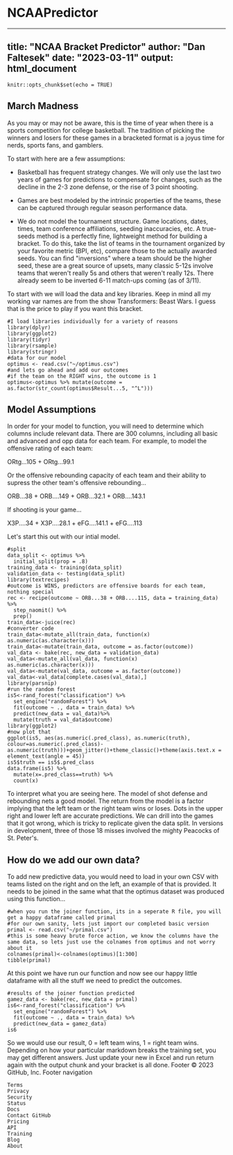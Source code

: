 # NCAAPredictor
---
title: "NCAA Bracket Predictor"
author: "Dan Faltesek"
date: "2023-03-11"
output: html_document
---

```{r setup, include=FALSE}
knitr::opts_chunk$set(echo = TRUE)
```

## March Madness

As you may or may not be aware, this is the time of year when there is a sports competition for college basketball. The tradition of picking the winners and losers for these games in a bracketed format is a joyus time for nerds, sports fans, and gamblers.

To start with here are a few assumptions:

-   Basketball has frequent strategy changes. We will only use the last two years of games for predictions to compensate for changes, such as the decline in the 2-3 zone defense, or the rise of 3 point shooting.

-   Games are best modeled by the intrinsic properties of the teams, these can be captured through regular season performance data.

-   We do not model the tournament structure. Game locations, dates, times, team conference affiliations, seeding inaccuracies, etc. A true-seeds method is a perfectly fine, lightweight method for building a bracket. To do this, take the list of teams in the tournament organized by your favorite metric (BPI, etc), compare those to the actually awarded seeds. You can find "inversions" where a team should be the higher seed, these are a great source of upsets, many classic 5-12s involve teams that weren't really 5s and others that weren't really 12s. There already seem to be inverted 6-11 match-ups coming (as of 3/11).

To start with we will load the data and key libraries. Keep in mind all my working var names are from the show Transformers: Beast Wars. I guess that is the price to play if you want this bracket. 

```{r loader}
#I load libraries individually for a variety of reasons 
library(dplyr)
library(ggplot2)
library(tidyr)
library(rsample)
library(stringr)
#data for our model
optimus <- read.csv("~/optimus.csv")
#and lets go ahead and add our outcomes
#if the team on the RIGHT wins, the outcome is 1
optimus<-optimus %>% mutate(outcome = as.factor(str_count(optimus$Result...5, "^L")))
```

## Model Assumptions

In order for your model to function, you will need to determine which columns include relevant data. There are 300 columns, including all basic and advanced and opp data for each team. For example, to model the offensive rating of each team:

ORtg...105 + ORtg...99.1

Or the offensive rebounding capacity of each team and their ability to supress the other team's offensive rebounding...

ORB...38 + ORB....149 + ORB...32.1 +  ORB....143.1

If shooting is your game...

X3P....34 + X3P....28.1 + eFG....141.1 + eFG....113

Let's start this out with our intial model. 
```{r initialmodel}
#split 
data_split <- optimus %>%
  initial_split(prop = .8)
training_data <- training(data_split)
validation_data <- testing(data_split)
library(textrecipes)
#outcome is WINS, predictors are offensive boards for each team, nothing special
rec <- recipe(outcome ~ ORB...38 + ORB....115, data = training_data) %>%
  step_naomit() %>% 
  prep() 
train_data<-juice(rec)
#converter code
train_data<-mutate_all(train_data, function(x) as.numeric(as.character(x)))
train_data<-mutate(train_data, outcome = as.factor(outcome))
val_data <- bake(rec, new_data = validation_data)
val_data<-mutate_all(val_data, function(x) as.numeric(as.character(x)))
val_data<-mutate(val_data, outcome = as.factor(outcome))
val_data<-val_data[complete.cases(val_data),]
library(parsnip)
#run the random forest
is5<-rand_forest("classification") %>%
  set_engine("randomForest") %>%
  fit(outcome ~ ., data = train_data) %>%
  predict(new_data = val_data)%>%
  mutate(truth = val_data$outcome)
library(ggplot2)
#now plot that
ggplot(is5, aes(as.numeric(.pred_class), as.numeric(truth), colour=as.numeric(.pred_class)-as.numeric(truth)))+geom_jitter()+theme_classic()+theme(axis.text.x = element_text(angle = 45))
is5$truth == is5$.pred_class
data.frame(is5) %>% 
  mutate(x=.pred_class==truth) %>% 
  count(x)
```

To interpret what you are seeing here. The model of shot defense and rebounding nets a good model. The return from the model is a factor implying that the left team or the right team wins or loses. Dots in the upper right and lower left are accurate predictions. We can drill into the games that it got wrong, which is tricky to replicate given the data split. In versions in development, three of those 18 misses involved the mighty Peacocks of St. Peter's. 

## How do we add our own data?

To add new predictive data, you would need to load in your own CSV with teams listed on the right and on the left, an example of that is provided. It needs to be joined in the same what that the optimus dataset was produced using this function...

```{r joiner}
#when you run the joiner function, its in a seperate R file, you will get a happy dataframe called primal
#for our own sanity, lets just import our completed basic version
primal <- read.csv("~/primal.csv")
#this is some heavy brute force action, we know the columns have the same data, so lets just use the colnames from optimus and not worry about it
colnames(primal)<-colnames(optimus)[1:300]
tibble(primal)
```

At this point we have run our function and now see our happy little dataframe with all the stuff we need to predict the outcomes. 

```{r predictive output}
#results of the joiner function predicted 
gamez_data <- bake(rec, new_data = primal)
is6<-rand_forest("classification") %>%
  set_engine("randomForest") %>%
  fit(outcome ~ ., data = train_data) %>%
  predict(new_data = gamez_data)
is6
```

So we would use our result, 0 = left team wins, 1 = right team wins. Depending on how your particular markdown breaks the training set, you may get different answers. Just update your new in Excel and run return again with the output chunk and your bracket is all done. 
Footer
© 2023 GitHub, Inc.
Footer navigation

    Terms
    Privacy
    Security
    Status
    Docs
    Contact GitHub
    Pricing
    API
    Training
    Blog
    About

